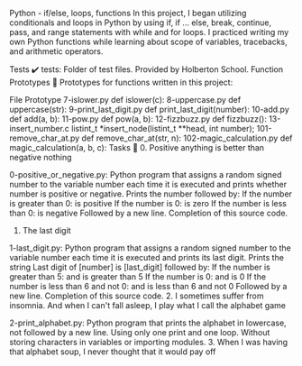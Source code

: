 Python - if/else, loops, functions
In this project, I began utilizing conditionals and loops in Python by using if, if ... else, break, continue, pass, and range statements with while and for loops. I practiced writing my own Python functions while learning about scope of variables, tracebacks, and arithmetic operators.

Tests ✔️
tests: Folder of test files. Provided by Holberton School.
Function Prototypes 💾
Prototypes for functions written in this project:

File	Prototype
7-islower.py	def islower(c):
8-uppercase.py	def uppercase(str):
9-print_last_digit.py	def print_last_digit(number):
10-add.py	def add(a, b):
11-pow.py	def pow(a, b):
12-fizzbuzz.py	def fizzbuzz():
13-insert_number.c	listint_t *insert_node(listint_t **head, int number);
101-remove_char_at.py	def remove_char_at(str, n):
102-magic_calculation.py	def magic_calculation(a, b, c):
Tasks 📃
0. Positive anything is better than negative nothing

0-positive_or_negative.py: Python program that assigns a random signed number to the variable number each time it is executed and prints whether number is positive or negative.
Prints the number followed by:
If the number is greater than 0: is positive
If the number is 0: is zero
If the number is less than 0: is negative
Followed by a new line.
Completion of this source code.
1. The last digit

1-last_digit.py: Python program that assigns a random signed number to the variable number each time it is executed and prints its last digit.
Prints the string Last digit of [number] is [last_digit] followed by:
If the number is greater than 5: and is greater than 5
If the number is 0: and is 0
If the number is less than 6 and not 0: and is less than 6 and not 0
Followed by a new line.
Completion of this source code.
2. I sometimes suffer from insomnia. And when I can't fall asleep, I play what I call the alphabet game

2-print_alphabet.py: Python program that prints the alphabet in lowercase, not followed by a new line.
Using only one print and one loop.
Without storing characters in variables or importing modules.
3. When I was having that alphabet soup, I never thought that it would pay off
